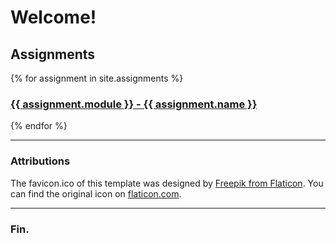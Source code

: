 # Welcome!

## Assignments

{% for assignment in site.assignments %}
<a href="{{ assignment.url }}">
    <h3>{{ assignment.module }} - {{ assignment.name }}</h3>
</a>
{% endfor %}

----

### Attributions

The favicon.ico of this template was designed by
[Freepik from Flaticon](https://www.flaticon.com/free-icons/art).
You can find the original icon on
[flaticon.com](https://www.flaticon.com/free-icon/art_1756752?term=art&page=1&position=38&origin=search&related_id=1756752).

---

### Fin.
